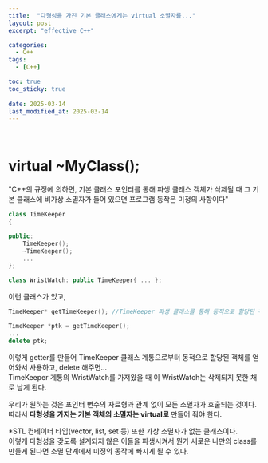 ```yaml
---
title:  "다형성을 가진 기본 클래스에게는 virtual 소멸자를..."
layout: post
excerpt: "effective C++"

categories:
  - C++
tags:
  - [C++]

toc: true
toc_sticky: true
 
date: 2025-03-14
last_modified_at: 2025-03-14
---
```



<br>


# virtual ~MyClass();

"C++의 규정에 의하면, 기본 클래스 포인터를 통해 파생 클래스 객체가 삭제될 때 그 기본 클래스에 비가상 소멸자가 들어 있으면 프로그램 동작은 미정의 사항이다" 



~~~cpp
class TimeKeeper
{

public:
	TimeKeeper();
	~TimeKeeper();
    ...
};

class WristWatch: public TimeKeeper{ ... };
~~~

이런 클래스가 있고,
~~~cpp
TimeKeeper* getTimeKeeper(); //TimeKeeper 파생 클래스를 통해 동적으로 할당된 객체의 포인터를 반환. ex) return new WristWatch();

TimeKeeper *ptk = getTimeKeeper();
...
delete ptk;
~~~
이렇게 getter를 만들어 TimeKeeper 클래스 계통으로부터 동적으로 할당된 객체를 얻어와서 사용하고, delete 해주면...  
TimeKeeper 계통의 WristWatch를 가져왔을 때 이 WristWatch는 삭제되지 못한 채로 남게 된다. 

우리가 원하는 것은 포인터 변수의 자료형과 관계 없이 모든 소멸자가 호출되는 것이다.  
 따라서 <b>다형성을 가지는 기본 객체의 소멸자는 virtual로</b> 만들어 줘야 한다.  


  
*STL 컨테이너 타입(vector, list, set 등) 또한 가상 소멸자가 없는 클래스이다.  
이렇게 다형성을 갖도록 설계되지 않은 이들을 파생시켜서 뭔가 새로운 나만의 class를 만들게 된다면 소멸 단계에서 미정의 동작에 빠지게 될 수 있다.

